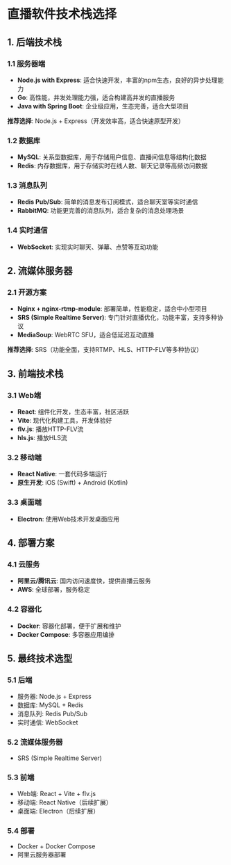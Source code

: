 # 直播软件技术栈选择

## 1. 后端技术栈

### 1.1 服务器端
- **Node.js with Express**: 适合快速开发，丰富的npm生态，良好的异步处理能力
- **Go**: 高性能，并发处理能力强，适合构建高并发的直播服务
- **Java with Spring Boot**: 企业级应用，生态完善，适合大型项目

**推荐选择**: Node.js + Express（开发效率高，适合快速原型开发）

### 1.2 数据库
- **MySQL**: 关系型数据库，用于存储用户信息、直播间信息等结构化数据
- **Redis**: 内存数据库，用于存储实时在线人数、聊天记录等高频访问数据

### 1.3 消息队列
- **Redis Pub/Sub**: 简单的消息发布订阅模式，适合聊天室等实时通信
- **RabbitMQ**: 功能更完善的消息队列，适合复杂的消息处理场景

### 1.4 实时通信
- **WebSocket**: 实现实时聊天、弹幕、点赞等互动功能

## 2. 流媒体服务器

### 2.1 开源方案
- **Nginx + nginx-rtmp-module**: 部署简单，性能稳定，适合中小型项目
- **SRS (Simple Realtime Server)**: 专门针对直播优化，功能丰富，支持多种协议
- **MediaSoup**: WebRTC SFU，适合低延迟互动直播

**推荐选择**: SRS（功能全面，支持RTMP、HLS、HTTP-FLV等多种协议）

## 3. 前端技术栈

### 3.1 Web端
- **React**: 组件化开发，生态丰富，社区活跃
- **Vite**: 现代化构建工具，开发体验好
- **flv.js**: 播放HTTP-FLV流
- **hls.js**: 播放HLS流

### 3.2 移动端
- **React Native**: 一套代码多端运行
- **原生开发**: iOS (Swift) + Android (Kotlin)

### 3.3 桌面端
- **Electron**: 使用Web技术开发桌面应用

## 4. 部署方案

### 4.1 云服务
- **阿里云/腾讯云**: 国内访问速度快，提供直播云服务
- **AWS**: 全球部署，服务稳定

### 4.2 容器化
- **Docker**: 容器化部署，便于扩展和维护
- **Docker Compose**: 多容器应用编排

## 5. 最终技术选型

### 5.1 后端
- 服务器: Node.js + Express
- 数据库: MySQL + Redis
- 消息队列: Redis Pub/Sub
- 实时通信: WebSocket

### 5.2 流媒体服务器
- SRS (Simple Realtime Server)

### 5.3 前端
- Web端: React + Vite + flv.js
- 移动端: React Native（后续扩展）
- 桌面端: Electron（后续扩展）

### 5.4 部署
- Docker + Docker Compose
- 阿里云服务器部署